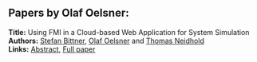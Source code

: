 <h2>Papers by Olaf Oelsner:</h2>
<p>
<b>Title:</b> Using FMI in a Cloud-based Web Application for System Simulation<br />
<b>Authors:</b> <a href="../authors/author_30.html">Stefan Bittner</a>, <a href="../authors/author_218.html">Olaf Oelsner</a> and <a href="../authors/author_210.html">Thomas Neidhold</a><br />
<b>Links:</b> <a href="../abstracts/abstract_91.pdf">Abstract</a>, <a href="../submissions/ecp15118845_BittnerOelsnerNeidhold.pdf">Full paper</a>
</p>